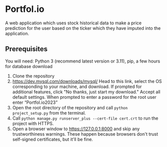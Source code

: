 # Portfol.io
A web application which uses stock historical data to make a price prediction for the user based on the ticker which they have imputed into the application.

## Prerequisites
You will need: Python 3 (recommend latest version or 3.11), pip, a few hours for database download
1. Clone the repository 
2. https://dev.mysql.com/downloads/mysql/ Head to this link, select the OS corresponding to your machine, and download. If prompted for additional features, click "No thanks, just start my download." Accept all default settings. When prompted to enter a password for the root user enter “Portfol.io2023”
3. Open the root directory of the repository and call `python project_setup.py` from the terminal.
4. Call `python manage.py runserver_plus --cert-file cert.crt` to run the project with HTTPS.
5. Open a browser window to https://127.0.0.1:8000 and skip any trustworthiness warnings. These happen because browsers don't trust self-signed certificates, but it'll be fine. 

